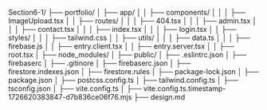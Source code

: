 Section6-1/
├── portfolio/
│   ├── app/
│   │   ├── components/
│   │   │   ├── lmageUpload.tsx
│   │   ├── routes/
│   │   │   ├── 404.tsx
│   │   │   ├── admin.tsx
│   │   │   ├── contact.tsx
│   │   │   ├── index.tsx
│   │   │   ├── login.tsx
│   │   ├── styles/
│   │   │   ├── tailwind.css
│   │   ├── utils/
│   │   │   ├── data.ts
│   │   │   ├── firebase.js
│   │   ├── entry.client.tsx
│   │   ├── entry.server.tsx
│   │   ├── root.tsx
│   ├── node_modules/
│   ├── public/
│   ├── .eslintrc.json
│   ├── firebaserc
│   ├── .gitinore
│   ├── firebaserc.json
│   ├── firestore.indexes.json
│   ├── firestore.rules
│   ├── package-lock.json
│   ├── package.json
│   ├── postcss.config.ts
│   ├── tailwind.config.ts
│   ├── tsconfig.json
│   ├── vite.config.ts
│   ├── vite.config.ts.timestamp-1726620383847-d7b836ce06f76.mjs
├── design.md
